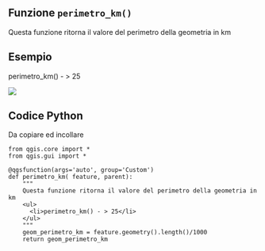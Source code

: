 ## Funzione `perimetro_km()`

Questa funzione ritorna il valore del perimetro della geometria in km 

## Esempio

perimetro_km() - > 25 

<img src="/img/custom/perimetro_km()1.png">

## Codice Python

Da copiare ed incollare

```
from qgis.core import *
from qgis.gui import *

@qgsfunction(args='auto', group='Custom')
def perimetro_km( feature, parent):
    """ 
	Questa funzione ritorna il valore del perimetro della geometria in km
	<ul>
      <li>perimetro_km() - > 25</li>
    </ul>
	"""
    geom_perimetro_km = feature.geometry().length()/1000
    return geom_perimetro_km
```